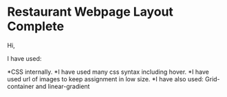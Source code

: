 # Restaurant Webpage Layout Complete
 
Hi,

I have used:

*CSS internally.
*I have used many css syntax including hover.
*I have used url of images to keep assignment in low size.
*I have also used:
Grid-container and linear-gradient
